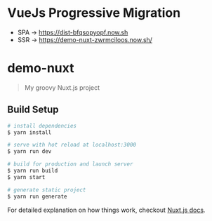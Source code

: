 
# VueJs Progressive Migration

- SPA → https://dist-bfqsopyopf.now.sh
- SSR → https://demo-nuxt-zwrmciloos.now.sh/

# demo-nuxt

> My groovy Nuxt.js project

## Build Setup

``` bash
# install dependencies
$ yarn install

# serve with hot reload at localhost:3000
$ yarn run dev

# build for production and launch server
$ yarn run build
$ yarn start

# generate static project
$ yarn run generate
```

For detailed explanation on how things work, checkout [Nuxt.js docs](https://nuxtjs.org).
